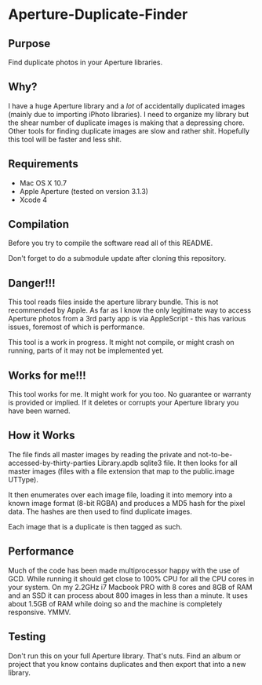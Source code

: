 # Aperture-Duplicate-Finder

## Purpose

Find duplicate photos in your Aperture libraries.

## Why?

I have a huge Aperture library and a _lot_ of accidentally duplicated images (mainly due to importing iPhoto libraries). I need to organize my library but the shear number of duplicate images is making that a depressing chore. Other tools for finding duplicate images are slow and rather shit. Hopefully this tool will be faster and less shit.

## Requirements

* Mac OS X 10.7
* Apple Aperture (tested on version 3.1.3)
* Xcode 4

## Compilation

Before you try to compile the software read all of this README.

Don't forget to do a submodule update after cloning this repository.

## Danger!!!

This tool reads files inside the aperture library bundle. This is not recommended by Apple. As far as I know the only legitimate way to access Aperture photos from a 3rd party app is via AppleScript - this has various issues, foremost of which is performance.

This tool is a work in progress. It might not compile, or might crash on running, parts of it may not be implemented yet.

## Works for me!!!

This tool works for me. It might work for you too. No guarantee or warranty is provided or implied. If it deletes or corrupts your Aperture library you have been warned.

## How it Works

The file finds all master images by reading the private and not-to-be-accessed-by-thirty-parties Library.apdb sqlite3 file. It then looks for all master images (files with a file extension that map to the public.image UTType).

It then enumerates over each image file, loading it into memory into a known image format (8-bit RGBA) and produces a MD5 hash for the pixel data. The hashes are then used to find duplicate images.

Each image that is a duplicate is then tagged as such.

## Performance

Much of the code has been made multiprocessor happy with the use of GCD. While running it should get close to 100% CPU for all the CPU cores in your system. On my 2.2GHz i7 Macbook PRO with 8 cores and 8GB of RAM and an SSD it can process about 800 images in less than a minute. It uses about 1.5GB of RAM while doing so and the machine is completely responsive. YMMV.

## Testing

Don't run this on your full Aperture library. That's nuts. Find an album or project that you know contains duplicates and then export that into a new library.
